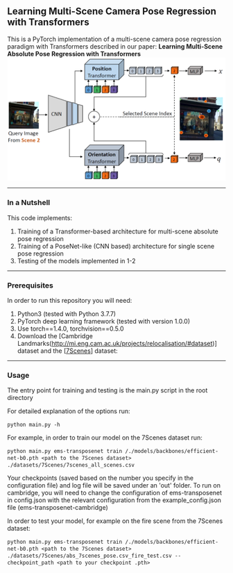 ## Learning Multi-Scene Camera Pose Regression with Transformers

This is a PyTorch implementation of a multi-scene camera pose regression paradigm with Transformers described in our paper:
**Learning Multi-Scene Absolute Pose Regression with Transformers**   
![Multi-Scene Camera Pose Regression Illustration](./img/teaser.png)


---

### In a Nutshell

This code implements:

1. Training of a Transformer-based architecture for multi-scene absolute pose regression 
2. Training of a PoseNet-like (CNN based) architecture for single scene pose regression
3. Testing of the models implemented in 1-2

---

### Prerequisites

In order to run this repository you will need:

1. Python3 (tested with Python 3.7.7)
1. PyTorch deep learning framework (tested with version 1.0.0)
1. Use torch==1.4.0, torchvision==0.5.0
1. Download the [Cambridge Landmarks(http://mi.eng.cam.ac.uk/projects/relocalisation/#dataset)] dataset and the [[7Scenes](https://www.microsoft.com/en-us/research/project/rgb-d-dataset-7-scenes/)] dataset:

---

### Usage

The entry point for training and testing is the main.py script in the root directory

  For detailed explanation of the options run:
  ```
  python main.py -h
  ```
  For example, in order to train our model on the 7Scenes dataset run: 
  ```
python main.py ems-transposenet train /./models/backbones/efficient-net-b0.pth <path to the 7Scenes dataset> ./datasets/7Scenes/7scenes_all_scenes.csv
  ```
  Your checkpoints (saved based on the number you specify in the configuration file) and log file
  will be saved under an 'out' folder.
  To run on cambridge, you will need to change the configuration of ems-transposenet in config.json 
  with the relevant configuration from the example_config.json file (ems-transposenet-cambridge)
  
  In order to test your model, for example on the fire scene from the 7Scenes dataset:
  ```
  python main.py ems-transposenet train /./models/backbones/efficient-net-b0.pth <path to the 7Scenes dataset> ./datasets/7Scenes/abs_7scenes_pose.csv_fire_test.csv --checkpoint_path <path to your checkpoint .pth>
  ```
  
  
  
  
  
